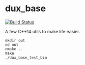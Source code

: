 # dux_base

[![Build Status](https://api.travis-ci.org/jyaif/dux_base.svg)](https://travis-ci.org/jyaif/dux_base)

A few C++14 utils to make life easier.

```
mkdir out
cd out
cmake ..
make
./dux_base_test_bin
```
